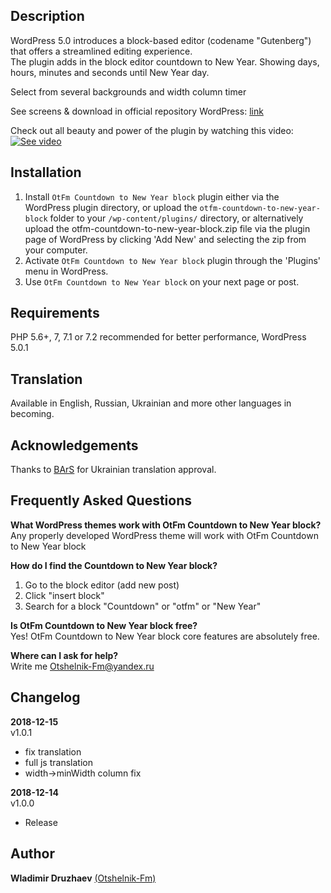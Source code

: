 ## Description  

WordPress 5.0 introduces a block-based editor (codename "Gutenberg") that offers a streamlined editing experience.  
The plugin adds in the block editor countdown to New Year. Showing days, hours, minutes and seconds until New Year day.  

Select from several backgrounds and width column timer  


See screens & download in official repository WordPress: [link](https://wordpress.org/plugins/otfm-countdown-to-new-year-block/)  

Check out all beauty and power of the plugin by watching this video:  
[![See video](https://img.youtube.com/vi/v0p0hb0C_Is/0.jpg)](https://www.youtube.com/watch?v=v0p0hb0C_Is "See video")  

## Installation  

1. Install `OtFm Countdown to New Year block` plugin either via the WordPress plugin directory, or upload the `otfm-countdown-to-new-year-block` folder to your `/wp-content/plugins/` directory, or alternatively upload the otfm-countdown-to-new-year-block.zip file via the plugin page of WordPress by clicking 'Add New' and selecting the zip from your computer.  
2. Activate `OtFm Countdown to New Year block` plugin through the 'Plugins' menu in WordPress.  
3. Use `OtFm Countdown to New Year block` on your next page or post.  


## Requirements  

PHP 5.6+, 7, 7.1 or 7.2 recommended for better performance, WordPress 5.0.1  


## Translation  

Available in English, Russian, Ukrainian and more other languages in becoming.  


## Acknowledgements  
Thanks to [BArS](https://profiles.wordpress.org/bars/) for Ukrainian translation approval.  


## Frequently Asked Questions  

**What WordPress themes work with OtFm Countdown to New Year block?**  
Any properly developed WordPress theme will work with OtFm Countdown to New Year block  

**How do I find the Countdown to New Year block?**  
1. Go to the block editor (add new post)  
2. Click "insert block"  
3. Search for a block "Countdown" or "otfm" or "New Year"  

**Is OtFm Countdown to New Year block free?**  
Yes! OtFm Countdown to New Year block core features are absolutely free.  

**Where can I ask for help?**  
Write me Otshelnik-Fm@yandex.ru  


## Changelog  
**2018-12-15**  
v1.0.1  
* fix translation  
* full js translation  
* width->minWidth column fix  


**2018-12-14**  
v1.0.0  
* Release  


## Author  

**Wladimir Druzhaev** [(Otshelnik-Fm)](https://otshelnik-fm.ru/)  
